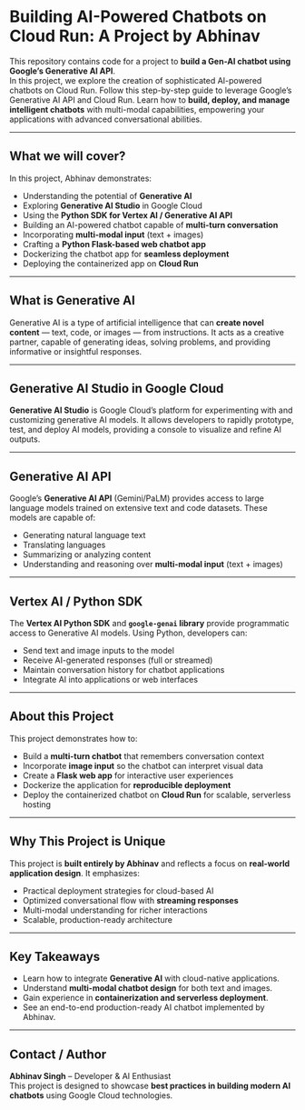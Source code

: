 # Building AI-Powered Chatbots on Cloud Run: A Project by Abhinav

This repository contains code for a project to **build a Gen-AI chatbot using Google’s Generative AI API**.  
In this project, we explore the creation of sophisticated AI-powered chatbots on Cloud Run. Follow this step-by-step guide to leverage Google’s Generative AI API and Cloud Run. Learn how to **build, deploy, and manage intelligent chatbots** with multi-modal capabilities, empowering your applications with advanced conversational abilities.

---

## What we will cover?

In this project, Abhinav demonstrates:  
- Understanding the potential of **Generative AI**  
- Exploring **Generative AI Studio** in Google Cloud  
- Using the **Python SDK for Vertex AI / Generative AI API**  
- Building an AI-powered chatbot capable of **multi-turn conversation**  
- Incorporating **multi-modal input** (text + images)  
- Crafting a **Python Flask-based web chatbot app**  
- Dockerizing the chatbot app for **seamless deployment**  
- Deploying the containerized app on **Cloud Run**  

---

## What is Generative AI

Generative AI is a type of artificial intelligence that can **create novel content** — text, code, or images — from instructions. It acts as a creative partner, capable of generating ideas, solving problems, and providing informative or insightful responses.

---

## Generative AI Studio in Google Cloud

**Generative AI Studio** is Google Cloud’s platform for experimenting with and customizing generative AI models. It allows developers to rapidly prototype, test, and deploy AI models, providing a console to visualize and refine AI outputs.

---

## Generative AI API

Google’s **Generative AI API** (Gemini/PaLM) provides access to large language models trained on extensive text and code datasets. These models are capable of:  
- Generating natural language text  
- Translating languages  
- Summarizing or analyzing content  
- Understanding and reasoning over **multi-modal input** (text + images)

---

## Vertex AI / Python SDK

The **Vertex AI Python SDK** and **`google-genai` library** provide programmatic access to Generative AI models. Using Python, developers can:  
- Send text and image inputs to the model  
- Receive AI-generated responses (full or streamed)  
- Maintain conversation history for chatbot applications  
- Integrate AI into applications or web interfaces  

---

## About this Project

This project demonstrates how to:  
- Build a **multi-turn chatbot** that remembers conversation context  
- Incorporate **image input** so the chatbot can interpret visual data  
- Create a **Flask web app** for interactive user experiences  
- Dockerize the application for **reproducible deployment**  
- Deploy the containerized chatbot on **Cloud Run** for scalable, serverless hosting  

---

## Why This Project is Unique

This project is **built entirely by Abhinav** and reflects a focus on **real-world application design**. It emphasizes:  
- Practical deployment strategies for cloud-based AI  
- Optimized conversational flow with **streaming responses**  
- Multi-modal understanding for richer interactions  
- Scalable, production-ready architecture  

---

## Key Takeaways

- Learn how to integrate **Generative AI** with cloud-native applications.  
- Understand **multi-modal chatbot design** for both text and images.  
- Gain experience in **containerization and serverless deployment**.  
- See an end-to-end production-ready AI chatbot implemented by Abhinav.  

---

## Contact / Author

**Abhinav Singh** – Developer & AI Enthusiast  
This project is designed to showcase **best practices in building modern AI chatbots** using Google Cloud technologies.
